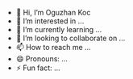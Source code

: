 - 👋 Hi, I’m Oguzhan Koc
- 👀 I’m interested in ...
- 🌱 I’m currently learning ...
- 💞️ I’m looking to collaborate on ...
- 📫 How to reach me ...
- 😄 Pronouns: ...
- ⚡ Fun fact: ...

<!---
OguzhanKocCentra/OguzhanKocCentra is a ✨ special ✨ repository because its `README.md` (this file) appears on your GitHub profile.
You can click the Preview link to take a look at your changes.
--->
